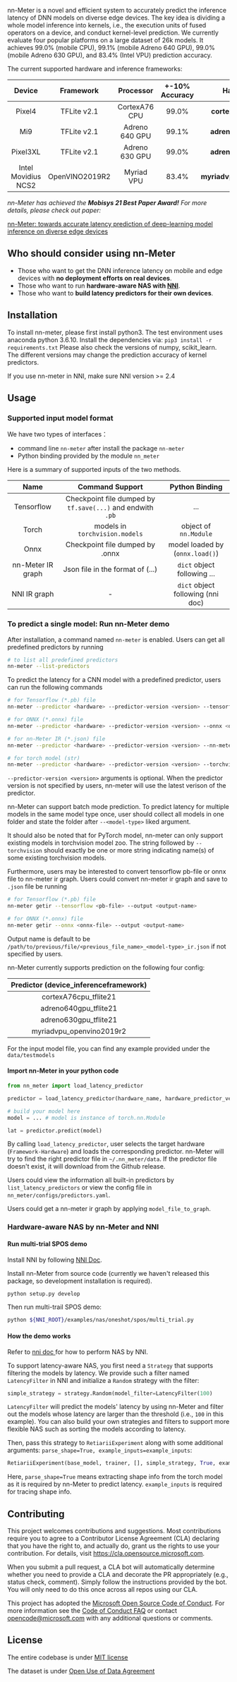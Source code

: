 nn-Meter is a novel and efficient system to accurately predict the inference latency of DNN models on diverse edge devices. The key idea is dividing a whole model inference into kernels, i.e., the execution units of fused operators on a device, and conduct kernel-level prediction. We currently evaluate four popular platforms on a large dataset of 26k models. It achieves 99.0% (mobile CPU), 99.1% (mobile Adreno 640 GPU), 99.0% (mobile Adreno 630 GPU), and 83.4% (Intel VPU) prediction accuracy.

The current supported hardware and inference frameworks:

|       Device       |   Framework   |   Processor   | +-10%  Accuracy |           Hardware name           |
| :-----------------: | :------------: | :------------: | :-------------: | :--------------------------------: |
|       Pixel4       |  TFLite v2.1  | CortexA76 CPU |      99.0%      |  **cortexA76cpu_tflite21**  |
|         Mi9         |  TFLite v2.1  | Adreno 640 GPU |      99.1%      |  **adreno640gpu_tflite21**  |
|      Pixel3XL      |  TFLite v2.1  | Adreno 630 GPU |      99.0%      |  **adreno630gpu_tflite21**  |
| Intel Movidius NCS2 | OpenVINO2019R2 |   Myriad VPU   |      83.4%      | **myriadvpu_openvino2019r2** |

*nn-Meter has achieved the **Mobisys 21 Best Paper Award!** For more details, please check out paper:*

[nn-Meter: towards accurate latency prediction of deep-learning model inference on diverse edge devices](https://dl.acm.org/doi/10.1145/3458864.3467882)

## Who should consider using nn-Meter

- Those who want to get the DNN inference latency on mobile and edge devices with **no deployment efforts on real devices**.
- Those who want to run **hardware-aware NAS with [NNI](https://github.com/microsoft/nni)**.
- Those who want to **build latency predictors for their own devices**.

## Installation

To install nn-meter, please first install python3. The test environment uses anaconda python 3.6.10. Install the dependencies via:
`pip3 install -r requirements.txt`
Please also check the versions of numpy, scikit_learn. The different versions may change the prediction accuracy of kernel predictors.

If you use nn-meter in NNI, make sure NNI version >= 2.4

## Usage
### Supported input model format
We have two types of interfaces：
- command line `nn-meter` after install the package `nn-meter`
- Python binding provided by the module `nn_meter`

Here is a summary of supported inputs of the two methods.

|       Name        |                     Command Support                 | Python Binding |
| :--------------:  | :-------------------------------------------------: | :---: |
|    Tensorflow     |  Checkpoint file dumped by `tf.save(...)` and endwith `.pb`  | ... | 
|       Torch       | models in `torchvision.models` | object of `nn.Module` |
|       Onnx        | Checkpoint file dumped by .onnx  | model loaded by (`onnx.load()`) |
| nn-Meter IR graph | Json file in the format of (...)  | `dict` object following ... | 
|   NNI IR graph    | -  | `dict` object following (nni doc)

### To predict a single model: Run nn-Meter demo
After installation, a command named `nn-meter` is enabled. Users can get all predefined predictors by running

```bash
# to list all predefined predictors
nn-meter --list-predictors 
```

To predict the latency for a CNN model with a predefined predictor, users can run the following commands

```bash
# for Tensorflow (*.pb) file
nn-meter --predictor <hardware> --predictor-version <version> --tensorflow <pb-file_or_folder> 

# for ONNX (*.onnx) file
nn-meter --predictor <hardware> --predictor-version <version> --onnx <onnx-file_or_folder>

# for nn-Meter IR (*.json) file
nn-meter --predictor <hardware> --predictor-version <version> --nn-meter-ir <json-file_or_folder> 

# for torch model (str)
nn-meter --predictor <hardware> --predictor-version <version> --torchvision <model-name>... 
```

`--predictor-version <version>` arguments is optional. When the predictor version is not specified by users, nn-meter will use the latest verison of the predictor.

nn-Meter can support batch mode prediction. To predict latency for multiple models in the same model type once, user should collect all models in one folder and state the folder after `--<model-type>` liked argument.

 It should also be noted that for PyTorch model, nn-meter can only support existing models in torchvision model zoo. The string followed by `--torchvision` should exactly be one or more string indicating name(s) of some existing torchvision models.


Furthermore, users may be interested to convert tensorflow pb-file or onnx file to nn-meter ir graph. Users could convert nn-meter ir graph and save to `.json` file be running

```bash
# for Tensorflow (*.pb) file
nn-meter getir --tensorflow <pb-file> --output <output-name>

# for ONNX (*.onnx) file
nn-meter getir --onnx <onnx-file> --output <output-name>
```

Output name is default to be `/path/to/previous/file/<previous_file_name>_<model-type>_ir.json` if not specified by users.



nn-Meter currently supports prediction on the following four config:

| Predictor (device_inferenceframework) |
| :-----------------------------------: |
|         cortexA76cpu_tflite21         |
|         adreno640gpu_tflite21         |
|         adreno630gpu_tflite21         |
|       myriadvpu_openvino2019r2       |

For the input model file, you can find any example provided under the `data/testmodels`

#### Import nn-Meter in your python code

```python
from nn_meter import load_latency_predictor

predictor = load_latency_predictor(hardware_name, hardware_predictor_version) # case insensitive in backend

# build your model here
model = ... # model is instance of torch.nn.Module

lat = predictor.predict(model)
```

By calling `load_latency_predictor`, user selects the target hardware (`Framework-Hardware`) and loads the corresponding predictor. nn-Meter will try to find the right predictor file in `~/.nn_meter/data`. If the predictor file doesn't exist, it will download from the Github release.

Users could view the information all built-in predictors by `list_latency_predictors` or view the config file in `nn_meter/configs/predictors.yaml`.

Users could get a nn-meter ir graph by applying `model_file_to_graph`.

### Hardware-aware NAS by nn-Meter and NNI

#### Run multi-trial SPOS demo

Install NNI by following [NNI Doc](https://nni.readthedocs.io/en/stable/Tutorial/InstallationLinux.html#installation).

Install nn-Meter from source code (currently we haven't released this package, so development installation is required).

```bash
python setup.py develop
```

Then run multi-trail SPOS demo:

```bash
python ${NNI_ROOT}/examples/nas/oneshot/spos/multi_trial.py
```

#### How the demo works

Refer to [nni doc ](https://nni.readthedocs.io/en/stable/nas.html)for how to perform NAS by NNI.

To support latency-aware NAS, you first need a `Strategy` that supports filtering the models by latency. We provide such a filter named `LatencyFilter` in NNI and initialize a `Random` strategy with the filter:

```python
simple_strategy = strategy.Random(model_filter=LatencyFilter(100)
```

`LatencyFilter` will predict the models' latency by using nn-Meter and filter out the models whose latency are larger than the threshold (i.e., `100` in this example).
You can also build your own strategies and filters to support more flexible NAS such as sorting the models according to latency.

Then, pass this strategy to `RetiariiExperiment` along with some additional arguments: `parse_shape=True, example_inputs=example_inputs`:

```python
RetiariiExperiment(base_model, trainer, [], simple_strategy, True, example_inputs)
```

Here, `parse_shape=True` means extracting shape info from the torch model as it is required by nn-Meter to predict latency. `example_inputs` is required for tracing shape info.

## Contributing

This project welcomes contributions and suggestions.  Most contributions require you to agree to a
Contributor License Agreement (CLA) declaring that you have the right to, and actually do, grant us
the rights to use your contribution. For details, visit https://cla.opensource.microsoft.com.

When you submit a pull request, a CLA bot will automatically determine whether you need to provide
a CLA and decorate the PR appropriately (e.g., status check, comment). Simply follow the instructions
provided by the bot. You will only need to do this once across all repos using our CLA.

This project has adopted the [Microsoft Open Source Code of Conduct](https://opensource.microsoft.com/codeofconduct/).
For more information see the [Code of Conduct FAQ](https://opensource.microsoft.com/codeofconduct/faq/) or
contact [opencode@microsoft.com](mailto:opencode@microsoft.com) with any additional questions or comments.

## License

The entire codebase is under [MIT license](https://github.com/microsoft/nn-Meter/blob/main/LICENSE)

The dataset is under [Open Use of Data Agreement](https://github.com/Community-Data-License-Agreements/Releases/blob/main/O-UDA-1.0.md)
